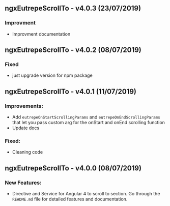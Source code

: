 ## ngxEutrepeScrollTo - v4.0.3 (23/07/2019)

### Improvment

* Improvment documentation


## ngxEutrepeScrollTo - v4.0.2 (08/07/2019)

### Fixed

* just upgrade version for npm package

## ngxEutrepeScrollTo - v4.0.1 (11/07/2019)

### Improvements:

* Add `eutrepeOnStartScrollingParams` and `eutrepeOnEndScrollingParams` that let you pass custom arg for the onStart and onEnd scrolling function
* Update docs

### Fixed:

* Cleaning code

## ngxEutrepeScrollTo - v4.0.0 (08/07/2019)

### New Features:

* Directive and Service for Angular 4 to scroll to section. Go through the `README.md` file for detailed features and documentation.
